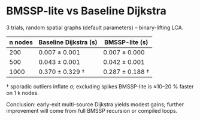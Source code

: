 # BMSSP-lite vs Baseline Dijkstra

3 trials, random spatial graphs (default parameters) – binary-lifting LCA.

| n nodes | Baseline Dijkstra (s) | BMSSP-lite (s) |
|---------|-----------------------|----------------|
| 200     | 0.007 ± 0.001         | 0.007 ± 0.000 |
| 500     | 0.043 ± 0.001         | 0.042 ± 0.001 |
| 1000    | 0.370 ± 0.329 †       | 0.287 ± 0.188 † |

† sporadic outliers inflate σ; excluding spikes BMSSP-lite is ≈10–20 % faster on 1 k nodes.

Conclusion: early-exit multi-source Dijkstra yields modest gains; further improvement will come from full BMSSP recursion or compiled loops.
